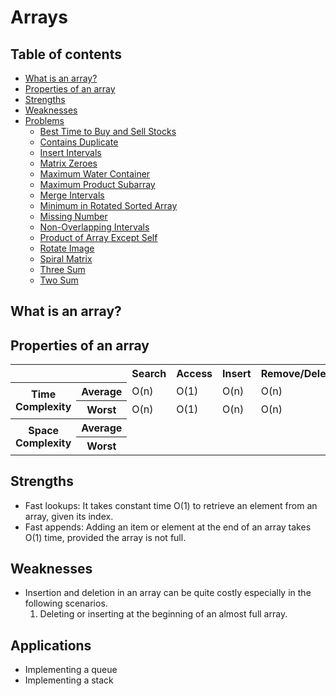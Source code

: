 # Arrays

## Table of contents

- [What is an array?](#what-is-an-array)
- [Properties of an array](#properties-of-an-array)
- [Strengths](#strengths)
- [Weaknesses](#weaknesses)
- [Problems](#problems)
    - [Best Time to Buy and Sell Stocks](best_time_to_buy_sell_stocks.md)
    - [Contains Duplicate](contains_duplicate.md)
    - [Insert Intervals](insert_intervals.md)
    - [Matrix Zeroes](matrix_zeroes.md)
    - [Maximum Water Container](max_water_container.md)
    - [Maximum Product Subarray](maximum_product_subarray.md)
    - [Merge Intervals](merge_intervals.md)
    - [Minimum in Rotated Sorted Array](minimum_rotated_sorted_array.md)
    - [Missing Number](missing_number.md)
    - [Non-Overlapping Intervals](non_overlapping_intervals.md)
    - [Product of Array Except Self](product_of_array_except_self.md)
    - [Rotate Image](rotate_image.md)
    - [Spiral Matrix](spiral_matrix.md)
    - [Three Sum](three_sum.md)
    - [Two Sum](two_sum.md)

## What is an array?

## Properties of an array

<table>
<tr>
  <th colspan="2"></th>
  <th>Search</th>
  <th>Access</th>
  <th>Insert</th>
  <th>Remove/Delete</th>
</tr>
 <tr>
  <th rowspan="2">Time Complexity</th>
  <th>Average</th>
  <td>O(n)</td>
  <td>O(1)</td>
  <td>O(n)</td>
  <td>O(n)</td>
 </tr>
 <tr>
  <th>Worst</th>
  <td>O(n)</td>
  <td>O(1)</td>
  <td>O(n)</td>
  <td>O(n)</td>
 </tr>
 <tr>
  <th rowspan="2">Space Complexity</th>
  <th>Average</th>
  <td>&nbsp;</td>
  <td>&nbsp;</td>
  <td>&nbsp;</td>
  <td>&nbsp;</td>
 </tr>
 <tr>
  <th>Worst</th>
  <td>&nbsp;</td>
  <td>&nbsp;</td>
  <td>&nbsp;</td>
  <td>&nbsp;</td>
 </tr>
</table>

## Strengths

- Fast lookups: It takes constant time O(1) to retrieve an element from an array, given its index.
- Fast appends: Adding an item or element at the end of an array takes O(1) time, provided the array is not full.

## Weaknesses

- Insertion and deletion in an array can be quite costly especially in the following scenarios.
    1. Deleting or inserting at the beginning of an almost full array.

## Applications

- Implementing a queue
- Implementing a stack
